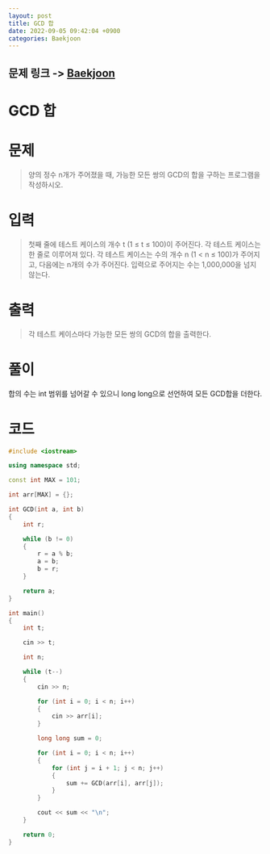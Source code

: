 ```yaml
---
layout: post
title: GCD 합
date: 2022-09-05 09:42:04 +0900
categories: Baekjoon
---
```


## 문제 링크 -> [Baekjoon](https://www.acmicpc.net/problem/9613)
# GCD 합

# 문제
> 양의 정수 n개가 주어졌을 때, 가능한 모든 쌍의 GCD의 합을 구하는 프로그램을 작성하시오.

# 입력
> 첫째 줄에 테스트 케이스의 개수 t (1 ≤ t ≤ 100)이 주어진다. 각 테스트 케이스는 한 줄로 이루어져 있다. 각 테스트 케이스는 수의 개수 n (1 < n ≤ 100)가 주어지고, 다음에는 n개의 수가 주어진다. 입력으로 주어지는 수는 1,000,000을 넘지 않는다.

# 출력
> 각 테스트 케이스마다 가능한 모든 쌍의 GCD의 합을 출력한다.

# 풀이
합의 수는 int 범위를 넘어갈 수 있으니 long long으로 선언하여 모든 GCD합을 더한다.

# 코드
```c++
#include <iostream>

using namespace std;

const int MAX = 101;

int arr[MAX] = {};

int GCD(int a, int b)
{
	int r;

	while (b != 0)
	{
		r = a % b;
		a = b;
		b = r;
	}

	return a;
}

int main()
{
	int t;

	cin >> t;

	int n;

	while (t--)
	{
		cin >> n;

		for (int i = 0; i < n; i++)
		{
			cin >> arr[i];
		}

		long long sum = 0;

		for (int i = 0; i < n; i++)
		{
			for (int j = i + 1; j < n; j++)
			{
				sum += GCD(arr[i], arr[j]);
			}
		}

		cout << sum << "\n";
	}

	return 0;
}
```